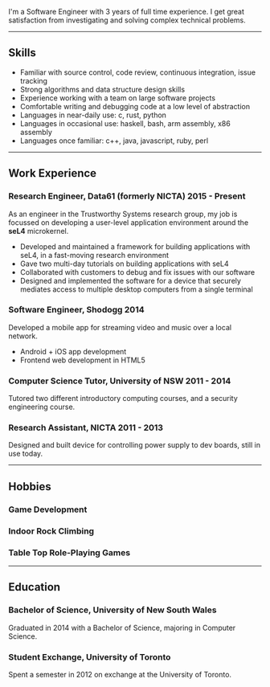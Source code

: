 I'm a Software Engineer with 3 years of full time experience.
I get great satisfaction from investigating and solving complex technical problems.

----------

## Skills

- Familiar with source control, code review, continuous integration, issue tracking
- Strong algorithms and data structure design skills
- Experience working with a team on large software projects
- Comfortable writing and debugging code at a low level of abstraction
- Languages in near-daily use: c, rust, python
- Languages in occasional use: haskell, bash, arm assembly, x86 assembly
- Languages once familiar: c++, java, javascript, ruby, perl

----------

## Work Experience
### <span class='work'><span class='name'>Research Engineer, Data61 (formerly NICTA)</span> <span class='period'>2015 - Present</span></span>

As an engineer in the Trustworthy Systems research group, my job is focussed on
developing a user-level application environment around the **seL4** microkernel.

- Developed and maintained a framework for building applications with seL4, in a
  fast-moving research environment
- Gave two multi-day tutorials on building applications with seL4
- Collaborated with customers to debug and fix issues with
  our software
- Designed and implemented the software for a device that securely mediates access
  to multiple desktop computers from a single terminal

### <span class='work'><span class='name'>Software Engineer, Shodogg</span> <span class='period'>2014</span></span>

Developed a mobile app for streaming video and music over a local network.

- Android + iOS app development
- Frontend web development in HTML5

### <span class='work'><span class='name'>Computer Science Tutor, University of NSW</span> <span class='period'>2011 - 2014</span></span>

Tutored two different introductory computing courses, and a security
engineering course.

### <span class='work'><span class='name'>Research Assistant, NICTA</span> <span class='period'>2011 - 2013</span></span>

Designed and built device for controlling power supply to dev boards, still in use today.

---------

## Hobbies

### Game Development

### Indoor Rock Climbing

### Table Top Role-Playing Games

----------

## Education

### Bachelor of Science, University of New South Wales

Graduated in 2014 with a Bachelor of Science, majoring in Computer Science.

### Student Exchange, University of Toronto

Spent a semester in 2012 on exchange at the University of Toronto.
